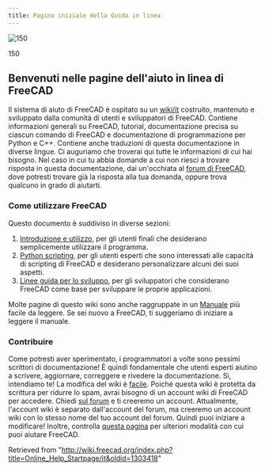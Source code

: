 ```yaml
---
title: Pagina iniziale della Guida in linea
---
```

![150](/images/Crystal_Clear_app_tutorials.png)

150

## Benvenuti nelle pagine dell'aiuto in linea di FreeCAD

Il sistema di aiuto di FreeCAD è ospitato su un [wiki/it](http://wiki.freecad.org) costruito, mantenuto e sviluppato dalla comunità di utenti e sviluppatori di FreeCAD. Contiene informazioni generali su FreeCAD, tutorial, documentazione precisa su ciascun comando di FreeCAD e documentazione di programmazione per Python e C++. Contiene anche traduzioni di questa documentazione in diverse lingue. Ci auguriamo che troverai qui tutte le informazioni di cui hai bisogno. Nel caso in cui tu abbia domande a cui non riesci a trovare risposta in questa documentazione, dai un'occhiata al [forum di FreeCAD](http://forum.freecadweb.org/index.php), dove potresti trovare già la risposta alla tua domanda, oppure trova qualcuno in grado di aiutarti.

### Come utilizzare FreeCAD

Questo documento è suddiviso in diverse sezioni:

1. [Introduzione e utilizzo](/User_hub/it "User hub/it"), per gli utenti finali che desiderano semplicemente utilizzare il programma.
2. [Python scripting](/Power_users_hub/it "Power users hub/it"), per gli utenti esperti che sono interessati alle capacità di scripting di FreeCAD e desiderano personalizzare alcuni dei suoi aspetti.
3. [Linee guida per lo sviluppo](/Developer_hub/it "Developer hub/it"), per gli sviluppatori che considerano FreeCAD come base per sviluppare le proprie applicazioni.

Molte pagine di questo wiki sono anche raggruppate in un [Manuale](/Manual/it "Manual/it") più facile da leggere. Se sei nuovo a FreeCAD, ti suggeriamo di iniziare a leggere il manuale.

### Contribuire

Come potresti aver sperimentato, i programmatori a volte sono pessimi scrittori di documentazione! È quindi fondamentale che utenti esperti aiutino a scrivere, aggiornare, correggere e rivedere la documentazione. Sì, intendiamo te! La modifica del wiki è [facile](https://www.mediawiki.org/wiki/Help:Formatting/it). Poiché questa wiki è protetta da scrittura per ridurre lo spam, avrai bisogno di un account wiki di FreeCAD per accedere. Chiedi [sul forum](https://forum.freecad.org/viewtopic.php?t=6830) e ti creeremo un account. Attualmente, l'account wiki è separato dall'account del forum, ma creeremo un account wiki con lo stesso nome del tuo account del forum. Quindi puoi iniziare a modificare! Inoltre, controlla [questa pagina](http://www.freecadweb.org/wiki/index.php?title=Help_FreeCAD/it) per ulteriori modalità con cui puoi aiutare FreeCAD.

Retrieved from "<http://wiki.freecad.org/index.php?title=Online_Help_Startpage/it&oldid=1303418>"